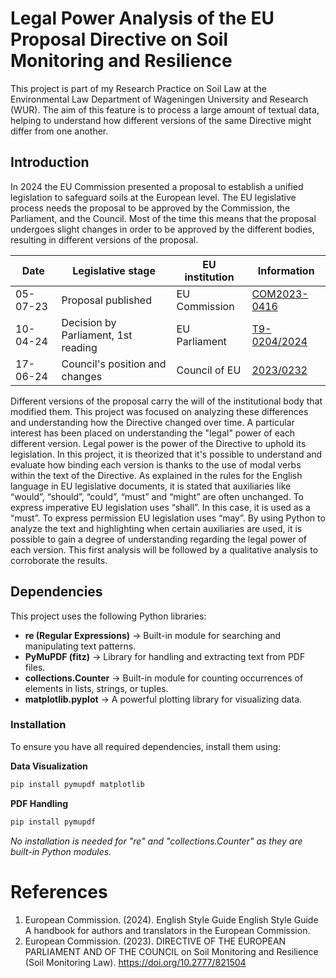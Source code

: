 # **Legal Power Analysis of the EU Proposal Directive on Soil Monitoring and Resilience**
This project is part of my Research Practice on Soil Law at the Environmental Law Department of Wageningen University and Research (WUR). The aim of this feature is to process a large amount of textual data, helping to understand how different versions of the same Directive might differ from one another. 


## **Introduction**

In 2024 the EU Commission presented a proposal to establish a unified legislation to safeguard soils at the European level. The EU legislative process needs the proposal to be approved by the Commission, the Parliament, and the Council. Most of the time this means that the proposal undergoes slight changes in order to be approved by the different bodies, resulting in different versions of the proposal.

|  Date  | Legislative stage | EU institution | Information |
|--------|-------------------|----------------|-------------|
|05-07-23|Proposal published | EU Commission  |[COM2023-0416](https://www.europarl.europa.eu/RegData/docs_autres_institutions/commission_europeenne/com/2023/0416/COM_COM(2023)0416_EN.pdf)|
|10-04-24|Decision by Parliament, 1st reading | EU Parliament  | [T9-0204/2024](https://www.europarl.europa.eu/doceo/document/TA-9-2024-0204_EN.html)|
|17-06-24|Council's position and changes   | Council of EU  | [2023/0232](https://data.consilium.europa.eu/doc/document/ST-11299-2024-INIT/en/pdf)|

Different versions of the proposal carry the will of the institutional body that modified them. This project was focused on analyzing these differences and understanding how the Directive changed over time. A particular interest has been placed on understanding the "legal" power of each different version. Legal power is the power of the Directive to uphold its legislation. In this project, it is theorized that it's possible to understand and evaluate how binding each version is thanks to the use of modal verbs within the text of the Directive. As explained in the rules for the English language in EU legislative documents, it is stated that auxiliaries like “would”, “should”, “could”, “must” and “might” are often unchanged. To express imperative EU legislation uses “shall”. In this case, it is used as a “must”. To express permission EU legislation uses “may”. By using Python to analyze the text and highlighting when certain auxiliaries are used, it is possible to gain a degree of understanding regarding the legal power of each version. This first analysis will be followed by a qualitative analysis to corroborate the results.

## Dependencies

This project uses the following Python libraries:

- **re (Regular Expressions)** → Built-in module for searching and manipulating text patterns.
- **PyMuPDF (fitz)** → Library for handling and extracting text from PDF files.
- **collections.Counter** → Built-in module for counting occurrences of elements in lists, strings, or tuples.
- **matplotlib.pyplot** → A powerful plotting library for visualizing data.

###  Installation

To ensure you have all required dependencies, install them using:

**Data Visualization** 
```sh
pip install pymupdf matplotlib
```
**PDF Handling**
```sh
pip install pymupdf
```

*No installation is needed for "re" and "collections.Counter" as they are built-in Python modules.*

# **References**

1. European Commission. (2024). English Style Guide English Style Guide A handbook for authors and translators in the European Commission. 
2. European Commission. (2023). DIRECTIVE OF THE EUROPEAN PARLIAMENT AND OF THE COUNCIL on Soil Monitoring and Resilience (Soil Monitoring Law). https://doi.org/10.2777/821504 

